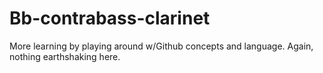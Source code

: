 # Bb-contrabass-clarinet
More learning by playing around w/Github concepts and language.  Again, nothing earthshaking here.
